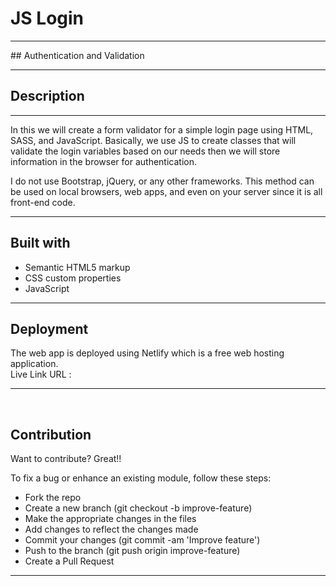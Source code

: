 # JS Login
<hr>
## Authentication and Validation
<hr>
<h2>Description</h2>
<hr>
<p>In this  we will create a form validator for a simple login page using HTML, SASS, and JavaScript. Basically, we use JS to create classes that will validate the login variables based on our needs then we will store information in the browser for authentication.</p>

<p>I do not use Bootstrap, jQuery, or any other frameworks. This method can be used on local browsers, web apps, and even on your server since it is all front-end code.</p>
<hr>
<h2>Built with</h2>
<ul>
  <li>Semantic HTML5 markup</li>
  <li>CSS custom properties</li>
  <li>JavaScript</li>
</ul>
<hr>
<h2>Deployment</h2>
The web app is deployed using Netlify which is a free web hosting application.<br> 
Live Link URL :<a href="https://authenticated-login.netlify.app"></a>
<hr>
<br>
<h2>Contribution</h2>
Want to contribute? Great!!

To fix a bug or enhance an existing module, follow these steps:
<ul>
  <li>Fork the repo</li>
<li>Create a new branch (git checkout -b improve-feature)</li>
<li>Make the appropriate changes in the files</li>
<li>Add changes to reflect the changes made</li>
<li>Commit your changes (git commit -am 'Improve feature')</li>
<li>Push to the branch (git push origin improve-feature)</li>
<li>Create a Pull Request</li>
</ul>
<hr>




